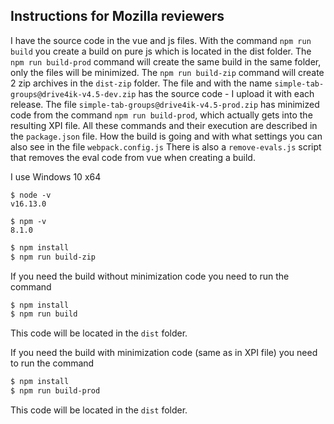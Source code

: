 ## Instructions for Mozilla reviewers

I have the source code in the vue and js files. With the command `npm run build` you create a build on pure js which is located in the dist folder. The `npm run build-prod` command will create the same build in the same folder, only the files will be minimized. The `npm run build-zip` command will create 2 zip archives in the `dist-zip` folder. The file and with the name `simple-tab-groups@drive4ik-v4.5-dev.zip` has the source code - I upload it with each release.
The file `simple-tab-groups@drive4ik-v4.5-prod.zip` has minimized code from the command `npm run build-prod`, which actually gets into the resulting XPI file.
All these commands and their execution are described in the `package.json` file.
How the build is going and with what settings you can also see in the file `webpack.config.js`
There is also a `remove-evals.js` script that removes the eval code from vue when creating a build.

I use Windows 10 x64
```
$ node -v
v16.13.0

$ npm -v
8.1.0
```

```bash
$ npm install
$ npm run build-zip
```

If you need the build without minimization code you need to run the command

```bash
$ npm install
$ npm run build
```
This code will be located in the `dist` folder.

If you need the build with minimization code (same as in XPI file) you need to run the command

```bash
$ npm install
$ npm run build-prod
```
This code will be located in the `dist` folder.

